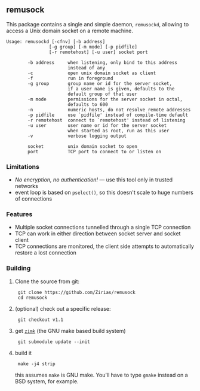 ## remusock

This package contains a single and simple daemon, `remusockd`, allowing to
access a Unix domain socket on a remote machine.

```
Usage: remusockd [-cfnv] [-b address]
                [-g group] [-m mode] [-p pidfile]
                [-r remotehost] [-u user] socket port

        -b address     when listening, only bind to this address
                       instead of any
        -c             open unix domain socket as client
        -f             run in foreground
        -g group       group name or id for the server socket,
                       if a user name is given, defaults to the
                       default group of that user
        -m mode        permissions for the server socket in octal,
                       defaults to 600
        -n             numeric hosts, do not resolve remote addresses
        -p pidfile     use `pidfile' instead of compile-time default
        -r remotehost  connect to `remotehost' instead of listening
        -u user        user name or id for the server socket
                       when started as root, run as this user
        -v             verbose logging output

        socket         unix domain socket to open
        port           TCP port to connect to or listen on
```

### Limitations

* *No encryption, no authentication!* — use this tool only in trusted networks
* event loop is based on `pselect()`, so this doesn't scale to huge numbers
  of connections

### Features

* Multiple socket connections tunnelled through a single TCP connection
* TCP can work in either direction between socket server and socket client
* TCP connections are monitored, the client side attempts to automatically
  restore a lost connection

### Building

1. Clone the source from git:

        git clone https://github.com/Zirias/remusock
        cd remusock

2. (optional) check out a specific release:

        git checkout v1.1

3. get [`zimk`](https://github.com/Zirias/zimk) (the GNU make based build
   system)

        git submodule update --init

4. build it

        make -j4 strip

   this assumes `make` is GNU make. You'll have to type `gmake` instead on
   a BSD system, for example.

